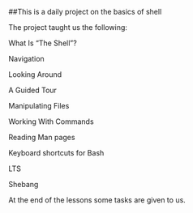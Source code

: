 ##This is a daily project on the basics of shell

The  project taught us the following:

What Is “The Shell”?

Navigation

Looking Around

A Guided Tour

Manipulating Files

Working With Commands

Reading Man pages

Keyboard shortcuts for Bash

LTS

Shebang

At the end of the lessons some tasks are given to us.
